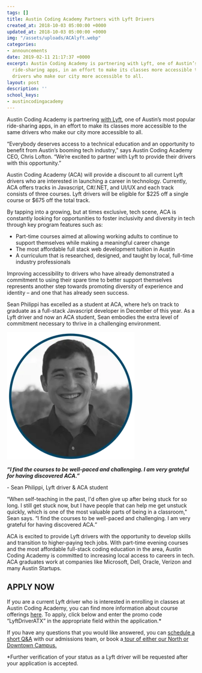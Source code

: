 ```yaml
---
tags: []
title: Austin Coding Academy Partners with Lyft Drivers
created_at: 2018-10-03 05:00:00 +0000
updated_at: 2018-10-03 05:00:00 +0000
img: "/assets/uploads/ACAlyft.webp"
categories:
- announcements
date: 2019-02-11 21:17:37 +0000
excerpt: Austin Coding Academy is partnering with Lyft, one of Austin’s most popular
  ride-sharing apps, in an effort to make its classes more accessible to the same
  drivers who make our city more accessible to all.
layout: post
description: ''
school_keys:
- austincodingacademy
---
```

Austin Coding Academy is partnering [with Lyft](https://sites.google.com/lyft.com/lyftaustinonboarding/driver-deals/education), one of Austin’s most popular ride-sharing apps, in an effort to make its classes more accessible to the same drivers who make our city more accessible to all.

“Everybody deserves access to a technical education and an opportunity to benefit from Austin’s booming tech industry,” says Austin Coding Academy CEO, Chris Lofton. “We’re excited to partner with Lyft to provide their drivers with this opportunity.”

Austin Coding Academy (ACA) will provide a discount to all current Lyft drivers who are interested in launching a career in technology. Currently, ACA offers tracks in Javascript, C#/.NET, and UI/UX and each track consists of three courses. Lyft drivers will be eligible for $225 off a single course or $675 off the total track.

By tapping into a growing, but at times exclusive, tech scene, ACA is constantly looking for opportunities to foster inclusivity and diversity in tech through key program features such as:

* Part-time courses aimed at allowing working adults to continue to support themselves while making a meaningful career change
* The most affordable full stack web development tuition in Austin
* A curriculum that is researched, designed, and taught by local, full-time industry professionals

Improving accessibility to drivers who have already demonstrated a commitment to using their spare time to better support themselves represents another step towards promoting diversity of experience and identity – and one that has already seen success.

Sean Philippi has excelled as a student at ACA, where he’s on track to graduate as a full-stack Javascript developer in December of this year. As a Lyft driver and now an ACA student, Sean embodies the extra level of commitment necessary to thrive in a challenging environment.

<img width="340px" height="340px" layout="fixed" src="/assets/uploads/sean_philippi.webp" alt="Sean Philippi, Lyft driver & ACA student"></img>

**_“I find the courses to be well-paced and challenging. I am very grateful for having discovered ACA.”_**

\- Sean Philippi, Lyft driver & ACA student

“When self-teaching in the past, I'd often give up after being stuck for so long. I still get stuck now, but I have people that can help me get unstuck quickly, which is one of the most valuable parts of being in a classroom," Sean says. “I find the courses to be well-paced and challenging. I am very grateful for having discovered ACA.”

ACA is excited to provide Lyft drivers with the opportunity to develop skills and transition to higher-paying tech jobs. With part-time evening courses and the most affordable full-stack coding education in the area, Austin Coding Academy is committed to increasing local access to careers in tech. ACA graduates work at companies like Microsoft, Dell, Oracle, Verizon and many Austin Startups.

## **APPLY NOW**

If you are a current Lyft driver who is interested in enrolling in classes at Austin Coding Academy, you can find more information about course offerings [here](https://austincodingacademy.com). To apply, click below and enter the promo code “LyftDriverATX” in the appropriate field within the application.*

If you have any questions that you would like answered, you can [schedule a short Q&A](https://acaappointment.acuityscheduling.com/schedule.php?appointmentType=1406673) with our admissions team, or book a[ tour of either our North or Downtown Campus.](https://info.austincodingacademy.com/schedule-a-tour)

\*Further verification of your status as a Lyft driver will be requested after your application is accepted.
